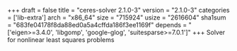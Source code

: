+++
draft = false
title = "ceres-solver 2.1.0-3"
version = "2.1.0-3"
categories = ['lib-extra']
arch = "x86_64"
size = "715924"
usize = "2616604"
sha1sum = "683fe04178f8da88ed0a5a4cffda186f3ee1169f"
depends = "['eigen>=3.4.0', 'libgomp', 'google-glog', 'suitesparse>=7.0.1']"
+++
Solver for nonlinear least squares problems
